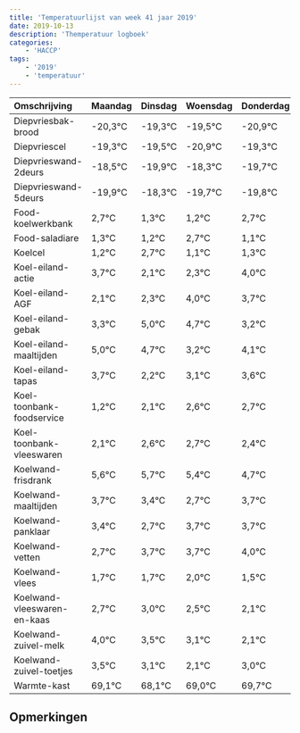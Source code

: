 ```yaml
---
title: 'Temperatuurlijst van week 41 jaar 2019'
date: 2019-10-13
description: 'Themperatuur logboek'
categories:
    - 'HACCP'
tags:
    - '2019'
    - 'temperatuur'
---
```

|Omschrijving|Maandag|Dinsdag|Woensdag|Donderdag|Vrijdag|Zaterdag|Zondag|
|:---|:---|:---|:---|:---|:---|:---|:---|
|Diepvriesbak-brood|-20,3°C|-19,3°C|-19,5°C|-20,9°C|-19,3°C|-20,7°C|-20,8°C|
|Diepvriescel|-19,3°C|-19,5°C|-20,9°C|-19,3°C|-20,7°C|-20,8°C|-19,3°C|
|Diepvrieswand-2deurs|-18,5°C|-19,9°C|-18,3°C|-19,7°C|-19,8°C|-18,3°C|-19,9°C|
|Diepvrieswand-5deurs|-19,9°C|-18,3°C|-19,7°C|-19,8°C|-18,3°C|-19,9°C|-19,7°C|
|Food-koelwerkbank|2,7°C|1,3°C|1,2°C|2,7°C|1,1°C|1,3°C|3,0°C|
|Food-saladiare|1,3°C|1,2°C|2,7°C|1,1°C|1,3°C|3,0°C|2,7°C|
|Koelcel|1,2°C|2,7°C|1,1°C|1,3°C|3,0°C|2,7°C|1,2°C|
|Koel-eiland-actie|3,7°C|2,1°C|2,3°C|4,0°C|3,7°C|2,2°C|3,1°C|
|Koel-eiland-AGF|2,1°C|2,3°C|4,0°C|3,7°C|2,2°C|3,1°C|3,6°C|
|Koel-eiland-gebak|3,3°C|5,0°C|4,7°C|3,2°C|4,1°C|4,6°C|4,7°C|
|Koel-eiland-maaltijden|5,0°C|4,7°C|3,2°C|4,1°C|4,6°C|4,7°C|4,4°C|
|Koel-eiland-tapas|3,7°C|2,2°C|3,1°C|3,6°C|3,7°C|3,4°C|2,7°C|
|Koel-toonbank-foodservice|1,2°C|2,1°C|2,6°C|2,7°C|2,4°C|1,7°C|2,7°C|
|Koel-toonbank-vleeswaren|2,1°C|2,6°C|2,7°C|2,4°C|1,7°C|2,7°C|2,7°C|
|Koelwand-frisdrank|5,6°C|5,7°C|5,4°C|4,7°C|5,7°C|5,7°C|6,0°C|
|Koelwand-maaltijden|3,7°C|3,4°C|2,7°C|3,7°C|3,7°C|4,0°C|3,5°C|
|Koelwand-panklaar|3,4°C|2,7°C|3,7°C|3,7°C|4,0°C|3,5°C|3,1°C|
|Koelwand-vetten|2,7°C|3,7°C|3,7°C|4,0°C|3,5°C|3,1°C|2,1°C|
|Koelwand-vlees|1,7°C|1,7°C|2,0°C|1,5°C|1,1°C|0,1°C|1,0°C|
|Koelwand-vleeswaren-en-kaas|2,7°C|3,0°C|2,5°C|2,1°C|1,1°C|2,0°C|2,7°C|
|Koelwand-zuivel-melk|4,0°C|3,5°C|3,1°C|2,1°C|3,0°C|3,7°C|2,0°C|
|Koelwand-zuivel-toetjes|3,5°C|3,1°C|2,1°C|3,0°C|3,7°C|2,0°C|2,2°C|
|Warmte-kast|69,1°C|68,1°C|69,0°C|69,7°C|68,0°C|68,2°C|68,2°C|

## Opmerkingen


